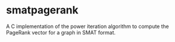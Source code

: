 # smatpagerank
A C implementation of the power iteration algorithm to compute the PageRank vector for a graph in SMAT format.
